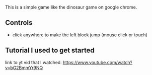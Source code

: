This is a simple game like the dinosaur game on google chrome. 
## Controls
- click anywhere to make the left block jump (mouse click or touch)

## Tutorial I used to get started
link to yt vid that I watched: https://www.youtube.com/watch?v=bG2BmmYr9NQ